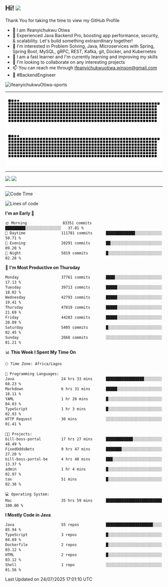 <!-- BLOG-POST-LIST:START --><!-- BLOG-POST-LIST:END -->

## Hi! <img src="https://media.giphy.com/media/hvRJCLFzcasrR4ia7z/giphy.gif" width="4%"> 

Thank You for taking the time to view my GitHub Profile

- 👋 I am Ifeanyichukwu Otiwa
- 🚀 Experienced Java Backend Pro, boosting app performance, security, & scalability. Let's build something extraordinary together!
- 👀 I'm interested in Problem Solving, Java, Microservices with Spring, Spring Boot, MySQL, gRPC, REST, Kafka, git, Docker, and Kubernetes
- 🌱 I am a fast learner and I'm currently learning and improving my skills
- 💞️ I'm looking to collaborate on any interesting projects
- 📫 You can reach me through ifeanyichukwuotiwa.winson@gmail.com
- 🚀 #BackendEngineer

<p align="left" marginTop="10px"> <img src="https://komarev.com/ghpvc/?username=ifeanyichukwuOtiwa-sports&label=Profile%20views&color=0e75b6&style=for-the-badge" alt="ifeanyichukwuOtiwa-sports" /> </p>

***

<!--🐍📈SNAKEGRAPH / 🌐WEBSITE: https://github.com/Platane/snk -->
![github contribution grid snake animation](https://raw.githubusercontent.com/ifeanyichukwuOtiwa-sports/ifeanyichukwuOtiwa-sports/output/github-contribution-grid-snake-dark.svg#gh-dark-mode-only)![github contribution grid snake animation](https://raw.githubusercontent.com/ifeanyichukwuOtiwa-sports/ifeanyichukwuOtiwa-sports/output/github-contribution-grid-snake.svg#gh-light-mode-only)

***

<p float="left">
  <img float="left" src="https://github-readme-stats.vercel.app/api?username=ifeanyichukwuOtiwa-sports&count_private=true&include_all_commits=true&theme=react&show_icons=true" />
  <img float="right" src="https://github-readme-stats.vercel.app/api/top-langs/?username=ifeanyichukwuOtiwa-sports&layout=compact&show_icons=true&theme=react" /> 
</p>

***



<!--START_SECTION:waka-->
![Code Time](http://img.shields.io/badge/Code%20Time-4%2C006%20hrs%2057%20mins-blue)

![Lines of code](https://img.shields.io/badge/From%20Hello%20World%20I%27ve%20Written-60.1%20million%20lines%20of%20code-blue)

**I'm an Early 🐤** 

```text
🌞 Morning                83351 commits       █████████░░░░░░░░░░░░░░░░   37.81 % 
🌆 Daytime                111781 commits      █████████████░░░░░░░░░░░░   50.71 % 
🌃 Evening                20291 commits       ██░░░░░░░░░░░░░░░░░░░░░░░   09.20 % 
🌙 Night                  5019 commits        █░░░░░░░░░░░░░░░░░░░░░░░░   02.28 % 
```
📅 **I'm Most Productive on Thursday** 

```text
Monday                   37761 commits       ████░░░░░░░░░░░░░░░░░░░░░   17.13 % 
Tuesday                  39713 commits       █████░░░░░░░░░░░░░░░░░░░░   18.02 % 
Wednesday                42793 commits       █████░░░░░░░░░░░░░░░░░░░░   19.41 % 
Thursday                 47819 commits       █████░░░░░░░░░░░░░░░░░░░░   21.69 % 
Friday                   44283 commits       █████░░░░░░░░░░░░░░░░░░░░   20.09 % 
Saturday                 5405 commits        █░░░░░░░░░░░░░░░░░░░░░░░░   02.45 % 
Sunday                   2668 commits        ░░░░░░░░░░░░░░░░░░░░░░░░░   01.21 % 
```


📊 **This Week I Spent My Time On** 

```text
🕑︎ Time Zone: Africa/Lagos

💬 Programming Languages: 
Java                     24 hrs 33 mins      █████████████████░░░░░░░░   68.23 % 
Markdown                 6 hrs 31 mins       █████░░░░░░░░░░░░░░░░░░░░   18.11 % 
YAML                     1 hr 26 mins        █░░░░░░░░░░░░░░░░░░░░░░░░   04.03 % 
TypeScript               1 hr 3 mins         █░░░░░░░░░░░░░░░░░░░░░░░░   02.93 % 
HTTP Request             30 mins             ░░░░░░░░░░░░░░░░░░░░░░░░░   01.41 % 

🐱‍💻 Projects: 
bill-boss-portal         17 hrs 27 mins      ████████████░░░░░░░░░░░░░   48.49 % 
FixedOddsBets            9 hrs 47 mins       ███████░░░░░░░░░░░░░░░░░░   27.20 % 
bill-boss-portal-be      4 hrs 48 mins       ███░░░░░░░░░░░░░░░░░░░░░░   13.37 % 
admin                    1 hr 4 mins         █░░░░░░░░░░░░░░░░░░░░░░░░   02.97 % 
tax                      51 mins             █░░░░░░░░░░░░░░░░░░░░░░░░   02.38 % 

💻 Operating System: 
Mac                      35 hrs 59 mins      █████████████████████████   100.00 % 
```

**I Mostly Code in Java** 

```text
Java                     55 repos            █████████████████████░░░░   85.94 % 
TypeScript               3 repos             █░░░░░░░░░░░░░░░░░░░░░░░░   04.69 % 
Dockerfile               2 repos             █░░░░░░░░░░░░░░░░░░░░░░░░   03.12 % 
HTML                     2 repos             █░░░░░░░░░░░░░░░░░░░░░░░░   03.12 % 
Shell                    1 repo              ░░░░░░░░░░░░░░░░░░░░░░░░░   01.56 % 
```




 Last Updated on 24/07/2025 17:01:10 UTC
<!--END_SECTION:waka-->

<!--
<p align="center">
![trophy](https://github-profile-trophy.vercel.app/?username=ifeanyichukwuOtiwa-sports&theme=onedark) (https://github.com/ryo-ma/github-profile-trophy)
</p>
-->

<!---
ifeanyi-otiwa/ifeanyi-otiwa is a ✨ special ✨ repository because its `README.md` (this file) appears on your GitHub profile.
You can click the Preview link to take a look at your changes.
--->
